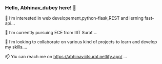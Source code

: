 ### Hello, Abhinav_dubey here! 👋


👀 I’m interested in web developement,python-flask,REST and lerning fast-api...

🌱 I’m currently pursuing ECE from IIIT Surat ...

👯 I’m looking to collaborate on various kind of projects to learn and develop my skills....

📫 Yiu can reach me on https://abhinaviiitsurat.netlify.app/ ...


<!-- 
**ramanabhinav7/ramanabhinav7** is a ✨ _special_ ✨ repository because its `README.md` (this file) appears on your GitHub profile.

Here are some ideas to get you started:

- 🔭 I’m currently working on ...
- 🌱 I’m currently learning rect.
- 👯 I’m looking to collaborate on github.
- 🤔 I’m looking for help with ...
- 💬 Ask me about ...
- 📫 How to reach me: on twiter @akduey7
- 😄 Pronouns:He/is
- ⚡ Fun fact:I not good at jocking but always try to make joke same thing with singing 🙂🙂. -->

